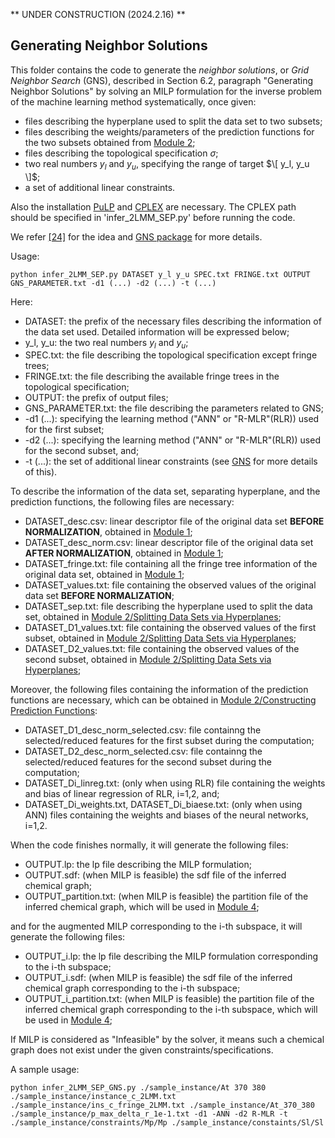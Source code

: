 ** UNDER CONSTRUCTION (2024.2.16) **

## Generating Neighbor Solutions

This folder contains the code to generate the *neighbor solutions*, or *Grid Neighbor Search* (GNS), described in Section 6.2, paragraph "Generating Neighbor Solutions" by solving an MILP formulation for the inverse problem of the machine learning method systematically, once given:
- files describing the hyperplane used to split the data set to two subsets;
- files describing the weights/parameters of the prediction functions for the two subsets obtained from [Module 2](HPS/Module_2);
- files describing the topological specification $\sigma$;
- two real numbers $y_l$ and $y_u$, specifying the range of target $\[ y_l, y_u \]$;
- a set of additional linear constraints.
  
Also the installation [PuLP](https://coin-or.github.io/pulp/index.html) and [CPLEX](https://www.ibm.com/products/ilog-cplex-optimization-studio) are necessary.
The CPLEX path should be specified in 'infer_2LMM_SEP.py' before running the code.

We refer [\[24\]](https://www.computer.org/csdl/proceedings-article/bibm/2021/09669710/1A9VAbXVZJu) for the idea and [GNS package](Grid-neighbor-search) for more details.

Usage:

```
python infer_2LMM_SEP.py DATASET y_l y_u SPEC.txt FRINGE.txt OUTPUT GNS_PARAMETER.txt -d1 (...) -d2 (...) -t (...)
```

Here:
- DATASET: the prefix of the necessary files describing the information of the data set used. Detailed information will be expressed below;
- y_l, y_u: the two real numbers $y_l$ and $y_u$;
- SPEC.txt: the file describing the topological specification except fringe trees;
- FRINGE.txt: the file describing the available fringe trees in the topological specification;
- OUTPUT: the prefix of output files;
- GNS_PARAMETER.txt: the file describing the parameters related to GNS;
- -d1 (...): specifying the learning method ("ANN" or "R-MLR"(RLR)) used for the first subset;
- -d2 (...): specifying the learning method ("ANN" or "R-MLR"(RLR)) used for the second subset, and;
- -t (...): the set of additional linear constraints (see [GNS](Grid-neighbor-search) for more details of this).

To describe the information of the data set, separating hyperplane, and the prediction functions, the following files are necessary:
- DATASET_desc.csv: linear descriptor file of the original data set **BEFORE NORMALIZATION**, obtained in [Module 1](HPS/Module_1);
- DATASET_desc_norm.csv: linear descriptor file of the original data set **AFTER NORMALIZATION**, obtained in [Module 1](HPS/Module_1);
- DATASET_fringe.txt: file containing all the fringe tree information of the original data set, obtained in [Module 1](HPS/Module_1);
- DATASET_values.txt: file containing the observed values of the original data set **BEFORE NORMALIZATION**;
- DATASET_sep.txt: file describing the hyperplane used to split the data set, obtained in [Module 2/Splitting Data Sets via Hyperplanes](HPS/Module_2/Splitting_Data_Sets_via_Hyperplane);
- DATASET_D1_values.txt: file containing the observed values of the first subset, obtained in [Module 2/Splitting Data Sets via Hyperplanes](HPS/Module_2/Splitting_Data_Sets_via_Hyperplane);
- DATASET_D2_values.txt: file containing the observed values of the second subset, obtained in [Module 2/Splitting Data Sets via Hyperplanes](HPS/Module_2/Splitting_Data_Sets_via_Hyperplane);

Moreover, the following files containing the information of the prediction functions are necessary, which can be obtained in [Module 2/Constructing Prediction Functions](HPS/Module_2/Constructing_Prediction_Functions):
- DATASET_D1_desc_norm_selected.csv: file containng the selected/reduced features for the first subset during the computation;
- DATASET_D2_desc_norm_selected.csv: file containng the selected/reduced features for the second subset during the computation;
- DATASET_Di_linreg.txt: (only when using RLR) file containing the weights and bias of linear regression of RLR, i=1,2, and;
- DATASET_Di_weights.txt, DATASET_Di_biaese.txt: (only when using ANN) files containing the weights and biases of the neural networks, i=1,2.

When the code finishes normally, it will generate the following files:
- OUTPUT.lp: the lp file describing the MILP formulation;
- OUTPUT.sdf: (when MILP is feasible) the sdf file of the inferred chemical graph;
- OUTPUT_partition.txt: (when MILP is feasible) the partition file of the inferred chemical graph, which will be used in [Module 4](HPS/Module_4);

and for the augmented MILP corresponding to the i-th subspace, it will generate the following files:
- OUTPUT_i.lp: the lp file describing the MILP formulation corresponding to the i-th subspace;
- OUTPUT_i.sdf: (when MILP is feasible) the sdf file of the inferred chemical graph corresponding to the i-th subspace;
- OUTPUT_i_partition.txt: (when MILP is feasible) the partition file of the inferred chemical graph corresponding to the i-th subspace, which will be used in [Module 4](HPS/Module_4);
  
If MILP is considered as "Infeasible" by the solver, it means such a chemical graph does not exist under the given constraints/specifications.


A sample usage:

```
python infer_2LMM_SEP_GNS.py ./sample_instance/At 370 380 ./sample_instance/instance_c_2LMM.txt ./sample_instance/ins_c_fringe_2LMM.txt ./sample_instance/At_370_380 ./sample_instance/p_max_delta_r_1e-1.txt -d1 -ANN -d2 R-MLR -t ./sample_instance/constraints/Mp/Mp ./sample_instance/constaints/Sl/Sl
```
